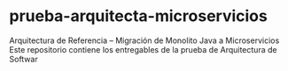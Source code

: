 # prueba-arquitecta-microservicios
Arquitectura de Referencia – Migración de Monolito Java a Microservicios  Este repositorio contiene los entregables de la prueba de Arquitectura de Softwar
